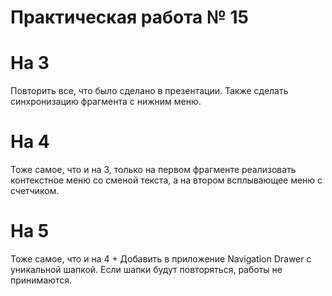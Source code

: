 # Практическая работа № 15

# На 3

Повторить все, что было сделано в презентации. Также сделать
синхронизацию фрагмента с нижним меню.

# На 4

Тоже самое, что и на 3, только на первом фрагменте реализовать
контекстное меню со сменой текста, а на втором всплывающее
меню с счетчиком.

# На 5

Тоже самое, что и на 4 + Добавить в приложение Navigation Drawer
с уникальной шапкой. Если шапки будут повторяться, работы не
принимаются.
